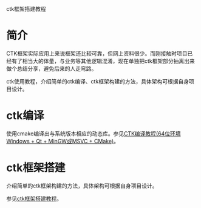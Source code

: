 ctk框架搭建教程

# 简介

CTK框架实际应用上来说框架还比较可靠，但网上资料很少。而刚接触时项目已经有了相当大的体量，与业务等其他逻辑混淆，现在单独把ctk框架部分抽离出来做个总结分享，避免后来的人走弯路。

ctk使用教程，介绍简单的ctk编译、ctk框架构建的方法，具体架构可根据自身项目设计。

# ctk编译

使用cmake编译出与系统版本相应的动态库。参见[CTK编译教程(64位环境 Windows + Qt + MinGW或MSVC + CMake)](https://www.ljjyy.com/archives/2021/02/100643.html)。

# ctk框架搭建

介绍简单的ctk框架构建的方法，具体架构可根据自身项目设计。

参见[ctk框架搭建教程](https://www.ljjyy.com/archives/2021/02/100644.html)。
